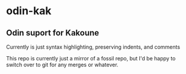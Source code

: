 # odin-kak

## Odin suport for Kakoune

Currently is just syntax highlighting, preserving indents, and comments

This repo is currently just a mirror of a fossil repo, but I'd be happy to switch over to git
for any merges or whatever.
